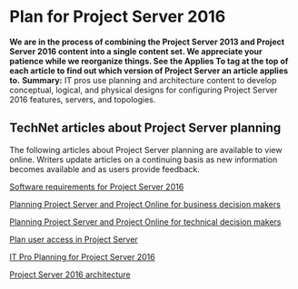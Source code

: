
# Plan for Project Server 2016
 **We are in the process of combining the Project Server 2013 and Project Server 2016 content into a single content set. We appreciate your patience while we reorganize things. See the Applies To tag at the top of each article to find out which version of Project Server an article applies to.** **Summary:** IT pros use planning and architecture content to develop conceptual, logical, and physical designs for configuring Project Server 2016 features, servers, and topologies.
## TechNet articles about Project Server planning

The following articles about Project Server planning are available to view online. Writers update articles on a continuing basis as new information becomes available and as users provide feedback.
  
    
    
 [Software requirements for Project Server 2016](32d82f51-546a-42a3-ade5-54cc4dfdcb87.md)
  
    
    
 [Planning Project Server and Project Online for business decision makers](e59c8461-d915-4db7-8950-b0dd42389ecf.md)
  
    
    
 [Planning Project Server and Project Online for technical decision makers](8529f4fb-9c72-41ac-9bf8-6c8f02395e5e.md)
  
    
    
 [Plan user access in Project Server](5228e0a7-3d7b-4cd9-8fc8-756caedce06d.md)
  
    
    
 [IT Pro Planning for Project Server 2016](1095e629-1afe-463b-9f63-ded4a435486f.md)
  
    
    
 [Project Server 2016 architecture](de7b6655-27e2-4f95-be81-e339bfa2bd6c.md)
  
    
    
